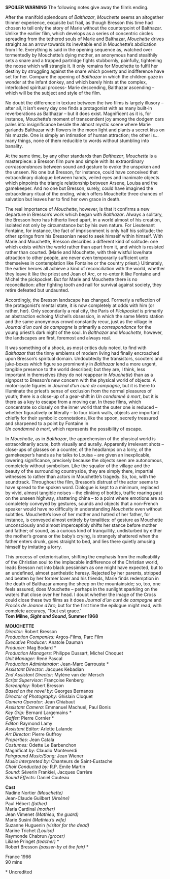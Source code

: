 

**SPOILER WARNING** The following notes give away the film’s ending.

After the manifold splendours of _Balthazar_, _Mouchette_ seems an altogether thinner experience, exquisite but frail, as though Bresson this time had chosen to tell only the story of Marie without the counterpoint of Balthazar. Unlike the earlier film, which develops as a series of concentric circles spreading from the tethered souls of Marie and Balthazar, _Mouchette_ drives straight as an arrow towards its inevitable end in Mouchette’s abdication from life. Everything is said in the opening sequence as, watched over tormentedly by Mouchette’s dying mother, an anonymous hand stealthily sets a snare and a trapped partridge fights stubbornly, painfully, tightening the noose which will strangle it. It only remains for Mouchette to fulfil her destiny by struggling against the snare which poverty and indifference have set for her. Compare the opening of _Balthazar_ in which the children gaze in wonder at the infant donkey, and which barely hints at the complex, interlocked spiritual process- Marie descending, Balthazar ascending – which will be the subject and style of the film.

No doubt the difference in texture between the two films is largely illusory – after all, it isn’t every day one finds a protagonist with as many built-in reverberations as Balthazar – but it does exist. Magnificent as it is, for instance, Mouchette’s moment of transcendent joy among the dodgem cars pales into insignificance beside the almost mystic scene where Marie garlands Balthazar with flowers in the moon light and plants a secret kiss on his muzzle. One is simply an intimation of human attraction; the other is... many things, none of them reducible to words without stumbling into banality.

At the same time, by any other standards than _Balthazar_, _Mouchette_ is a masterpiece: a Bresson film pure and simple with its extraordinary _correspondances_ between sound and gesture to evoke the unspoken and the unseen. No one but Bresson, for instance, could have conceived that extraordinary dialogue between hands, veiled eyes and inanimate objects which pinpoints the triangle relationship between Arsene, Louisa and the gamekeeper. And no one but Bresson, surely, could have imagined the extraordinary ritual of the ending, which offers Mouchette three chances of salvation but leaves her to find her own grace in death.

The real importance of _Mouchette_, however, is that it confirms a new departure in Bresson’s work which began with _Balthazar_. Always a solitary, the Bresson hero has hitherto lived apart, in a world almost of his creation, isolated not only by circumstance but by his own nature. For Lieutenant Fontaine, for instance, the fact of imprisonment is only half his solitude; the other springs from his Bressonian need to seek himself within himself. With Marie and Mouchette, Bresson describes a different kind of solitude: one which exists _within_ the world rather than apart from it, and which is resisted rather than courted. (Marie and Mouchette, with their wistful love/hate attraction to other people, are never even temporarily sufficient unto themselves in contemplation like Fontaine or the country priest.) Ultimately, the earlier heroes all achieve a kind of reconciliation with the world, whether they leave it like the priest and Joan of Arc, or re-enter it like Fontaine and Michel the pickpocket. But for Marie and Mouchette there is no reconciliation: after fighting tooth and nail for survival against society, they retire defeated but undaunted.

Accordingly, the Bresson landscape has changed. Formerly a reflection of the protagonist’s mental state, it is now completely at odds with him (or rather, her). Only secondarily a real city, the Paris of _Pickpocket_ is primarily an abstraction echoing Michel’s obsession, in which the same Metro station and the same anonymous crowd constantly recur, just as the village in _Journal d’un_ _curé de campagne_ is primarily a _correspondance_ for the young priest’s dark night of the soul. In _Balthazar_ and _Mouchette_, however, the landscapes are first, foremost and always real.

It was something of a shock, as most critics duly noted, to find with _Balthazar_ that the tinny emblems of modern living had finally encroached upon Bresson’s spiritual domain. Undoubtedly the transistors, scooters and juke-boxes which figure so prominently in _Balthazar_ lend a more urgent, tangible presence to the world described; but they are, I think, less important in themselves (they do not reappear in _Mouchette_) than as a signpost to Bresson’s new concern with the physical world of objects. A motor-cycle figures in _Journal d’un_ _curé de campagne_, but it is there to illuminate the priest’s sense of exclusion from the normal pleasures of youth; there is a close-up of a gear-shift in _Un condamné à mort_, but it is there as a key to escape from a moving car. In these films, which concentrate so closely on the inner world that the outer one is reduced – whether figuratively or literally – to four blank walls, objects are important chiefly for their symbolic connotations, like the spoon, secretly treasured and sharpened to a point by Fontaine in  
_Un condamné à mort_, which represents the possibility of escape.

In _Mouchette_, as in _Balthazar_, the apprehension of the physical world is extraordinarily acute, both visually and aurally. Apparently irrelevant shots – close-ups of glasses on a counter, of the headlamps on a lorry, of the gamekeeper’s hands as he talks to Louisa – are given an inexplicable, lowering significance, precisely because the objects seen are autonomous, completely without symbolism. Like the squalor of the village and the beauty of the surrounding countryside, they are simply there, impartial witnesses to rather than actors in Mouchette’s tragedy. So, too, with the soundtrack. Throughout the film, Bresson’s distrust of the actor seems to have spread to the spoken word. Dialogue is kept to a minimum, replaced by vivid, almost tangible noises – the clinking of bottles, traffic roaring past on the unseen highway, shattering china – to a point where emotions are so completely conveyed by gestures, sounds and objects that a non-French speaker would have no difficulty in understanding _Mouchette_ even without subtitles. Mouchette’s love of her mother and hatred of her father, for instance, is conveyed almost entirely by tonalities: of gesture as Mouchette unconsciously and almost imperceptibly shifts her stance before mother and father; of sound, as a curious kind of tranquillity, undisturbed by either the mother’s groans or the baby’s crying, is strangely shattered when the father enters drunk, goes straight to bed, and lies there quietly amusing himself by imitating a lorry.

This process of exteriorisation, shifting the emphasis from the malleability of the Christian soul to the implacable indifference of the Christian world, leads Bresson not into black pessimism as one might have expected, but to an undefined, almost pantheistic heresy. Rejected by her parents, stripped and beaten by her former lover and his friends, Marie finds redemption in the death of Balthazar among the sheep on the mountainside; so, too, one feels assured, does Mouchette – perhaps in the sunlight sparkling on the waters that close over her head. I doubt whether the image of the Cross could close these two films as it does _Journal d’un curé de campagne_ and _Procès de Jeanne d’Arc_; but for the first time the epilogue might read, with complete accuracy, ‘Tout est grace.’<br>
**Tom Milne, _Sight and Sound_, Summer 1968**<br>

**MOUCHETTE**<br>
_Director:_ Robert Bresson  
_Production Companies:_ Argos-Films, Parc Film  
_Executive Producer:_ Anatole Dauman  
_Producer:_ Mag Bodard *  
_Production Managers:_ Philippe Dussart, Michel Choquet  
_Unit Manager:_ René Pascal  
_Production Administrator:_ Jean-Marc Garrouste *  
_Assistant Director:_ Jacques Kebadian  
_2nd Assistant Director:_ Mylène van der Mersch  
_Script Supervisor:_ Françoise Renberg  
_Screenplay:_ Robert Bresson  
_Based on the novel by:_ Georges Bernanos  
_Director of Photography:_ Ghislain Cloquet  
_Camera Operator:_ Jean Chiabaut  
_Assistant Camera:_ Emmanuel Machuel, Paul Bonis  
_Key Grip:_ Bernard Largemains *  
_Gaffer:_ Pierre Cornier *  
_Editor:_ Raymond Lamy  
_Assistant Editor:_ Arlette Lalande  
_Art Director:_ Pierre Guffroy  
_Properties:_ Jean Catala  
_Costumes:_ Odette Le Barbenchon  
Magnificat _by:_ Claudio Monteverdi  
_Fairground Music/Song:_ Jean Wiener  
_Music Interpreted by:_ Chanteurs de Saint-Eustache  
_Choir Conducted by:_ R.P. Emile Martin  
_Sound:_ Séverin Frankiel, Jacques Carrère  
_Sound Effects:_ Daniel Couteau  

**Cast**<br>
Nadine Nortier _(Mouchette)_  
Jean-Claude Guilbert _(Arsène)_  
Paul Hébert _(father)_  
Maria Cardinal _(mother)_  
Jean Vimenet _(Mathieu, the guard)_  
Marie Susini _(Mathieu’s wife)_  
Suzanne Huguenin _(visitor for the dead)_  
Marine Trichet _(Louisa)_  
Raymonde Chabrun _(grocer)_  
Liliane Pringet _(teacher)_ *  
Robert Bresson _(passer-by at the fair)_ *<br>

France 1966<br>
90 mins<br>

\* Uncredited
<!--stackedit_data:
eyJoaXN0b3J5IjpbLTEzNzQyNjc5ODRdfQ==
-->